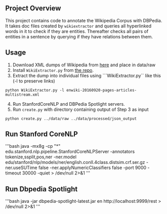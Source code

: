 ## Project Overview

This project contains code to annotate the Wikipedia Corpus with DBPedia. It takes doc files created by ``wikiextractor`` and queries all hyperlinked words in it to check if they are entities. Thereafter checks all pairs of entities in a sentence by querying if they have relations between them.

## Usage

1. Download XML dumps of Wikipedia from [here](https://dumps.wikimedia.org/) and place in data/raw
2. Install ``WikiExtractor.py`` from [the repo](https://github.com/attardi/wikiextractor).
3. Extract the dump into individual files using ```WikiExtractor.py`` like this (-l to preserve links)

```
python WikiExtractor.py -l enwiki-20160920-pages-articles-multistream.xml
```
4. Run StanfordCoreNLP and DBPedia Spotlight servers.
5. Run ``create.py`` with directory containing output of Step 3 as input

```
python create.py ../data/raw ../data/processed/json_output
```

## Run Stanford CoreNLP
'''bash
java -mx8g -cp "*" edu.stanford.nlp.pipeline.StanfordCoreNLPServer -annotators tokenize,ssplit,pos,ner -ner.model edu/stanford/nlp/models/ner/english.conll.4class.distsim.crf.ser.gz -ner.useSUTime false -ner.applyNumericClassifiers false -port 9000 -timeout 30000 -quiet > /dev/null 2>&1
'''

## Run Dbpedia Spotlight
'''bash
java -jar dbpedia-spotlight-latest.jar en http://localhost:9999/rest > /dev/null 2>&1
'''
